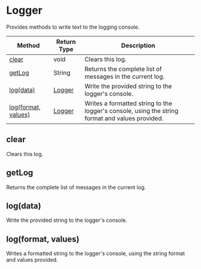 # Logger
Provides methods to write text to the logging console.

|Method|Return Type|Description|
|-|-|-
[clear]('#clear')|void|Clears this log.<br />
[getLog]('#getlog')|String|Returns the complete list of messages in the current log.<br />
[log(data)]('#log~data~')|[Logger](./Logger)|Write the provided string to the logger's console.<br />
[log(format, values)]('#log~format_-values~')|[Logger](./Logger)|Writes a formatted string to the logger's console, using the string format and values provided.<br />

## <a name="clear"></a>clear
Clears this log.


## <a name="getlog"></a>getLog
Returns the complete list of messages in the current log.


## <a name="log~data~"></a>log(data)
Write the provided string to the logger's console.


## <a name="log~format_-values~"></a>log(format, values)
Writes a formatted string to the logger's console, using the string format and values provided.


